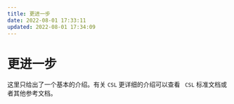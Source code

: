 ```yaml
---
title: 更进一步
date: 2022-08-01 17:33:11
updated: 2022-08-01 17:34:09
---
```


# 更进一步

这里只给出了一个基本的介绍。有关 `CSL` 更详细的介绍可以查看 ` CSL` 标准文档或者其他参考文档。
